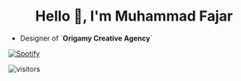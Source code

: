 <h1 align="center">Hello 👋, I'm Muhammad Fajar</h1>

<ul><li>Designer of `<b>Origamy Creative Agency</b>`</li></ul>


[![Spotify](https://readme-spotify.warengonzaga.com/api/spotify)](https://open.spotify.com/user/5a0chw1ynjii20kp4u2v0vzuh)

![visitors](https://visitor-badge.glitch.me/badge?page_id=mfjrid/mfjrid)
